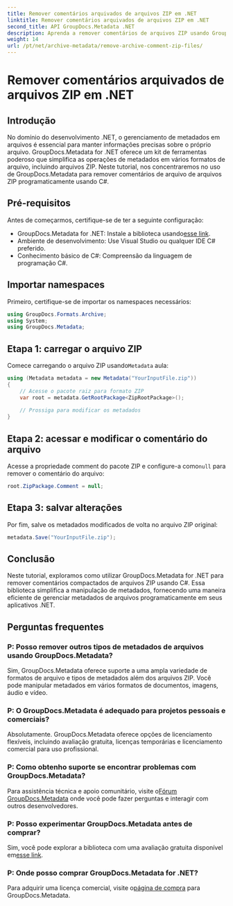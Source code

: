 ```yaml
---
title: Remover comentários arquivados de arquivos ZIP em .NET
linktitle: Remover comentários arquivados de arquivos ZIP em .NET
second_title: API GroupDocs.Metadata .NET
description: Aprenda a remover comentários de arquivos ZIP usando GroupDocs.Metadata for .NET. Aprimore suas habilidades de gerenciamento de metadados.
weight: 14
url: /pt/net/archive-metadata/remove-archive-comment-zip-files/
---
```


# Remover comentários arquivados de arquivos ZIP em .NET

## Introdução
No domínio do desenvolvimento .NET, o gerenciamento de metadados em arquivos é essencial para manter informações precisas sobre o próprio arquivo. GroupDocs.Metadata for .NET oferece um kit de ferramentas poderoso que simplifica as operações de metadados em vários formatos de arquivo, incluindo arquivos ZIP. Neste tutorial, nos concentraremos no uso de GroupDocs.Metadata para remover comentários de arquivo de arquivos ZIP programaticamente usando C#. 
## Pré-requisitos
Antes de começarmos, certifique-se de ter a seguinte configuração:
-  GroupDocs.Metadata for .NET: Instale a biblioteca usando[esse link](https://releases.groupdocs.com/metadata/net/).
- Ambiente de desenvolvimento: Use Visual Studio ou qualquer IDE C# preferido.
- Conhecimento básico de C#: Compreensão da linguagem de programação C#.

## Importar namespaces
Primeiro, certifique-se de importar os namespaces necessários:
```csharp
using GroupDocs.Formats.Archive;
using System;
using GroupDocs.Metadata;
```

## Etapa 1: carregar o arquivo ZIP
 Comece carregando o arquivo ZIP usando`Metadata` aula:
```csharp
using (Metadata metadata = new Metadata("YourInputFile.zip"))
{
    // Acesse o pacote raiz para formato ZIP
    var root = metadata.GetRootPackage<ZipRootPackage>();
    
    // Prossiga para modificar os metadados
}
```
## Etapa 2: acessar e modificar o comentário do arquivo
Acesse a propriedade comment do pacote ZIP e configure-a como`null` para remover o comentário do arquivo:
```csharp
root.ZipPackage.Comment = null;
```
## Etapa 3: salvar alterações
Por fim, salve os metadados modificados de volta no arquivo ZIP original:
```csharp
metadata.Save("YourInputFile.zip");
```

## Conclusão
Neste tutorial, exploramos como utilizar GroupDocs.Metadata for .NET para remover comentários compactados de arquivos ZIP usando C#. Essa biblioteca simplifica a manipulação de metadados, fornecendo uma maneira eficiente de gerenciar metadados de arquivos programaticamente em seus aplicativos .NET.

## Perguntas frequentes
### P: Posso remover outros tipos de metadados de arquivos usando GroupDocs.Metadata?
Sim, GroupDocs.Metadata oferece suporte a uma ampla variedade de formatos de arquivo e tipos de metadados além dos arquivos ZIP. Você pode manipular metadados em vários formatos de documentos, imagens, áudio e vídeo.
### P: O GroupDocs.Metadata é adequado para projetos pessoais e comerciais?
Absolutamente. GroupDocs.Metadata oferece opções de licenciamento flexíveis, incluindo avaliação gratuita, licenças temporárias e licenciamento comercial para uso profissional.
### P: Como obtenho suporte se encontrar problemas com GroupDocs.Metadata?
 Para assistência técnica e apoio comunitário, visite o[Fórum GroupDocs.Metadata](https://forum.groupdocs.com/c/metadata/14) onde você pode fazer perguntas e interagir com outros desenvolvedores.
### P: Posso experimentar GroupDocs.Metadata antes de comprar?
 Sim, você pode explorar a biblioteca com uma avaliação gratuita disponível em[esse link](https://releases.groupdocs.com/).
### P: Onde posso comprar GroupDocs.Metadata for .NET?
 Para adquirir uma licença comercial, visite o[página de compra](https://purchase.groupdocs.com/buy) para GroupDocs.Metadata.